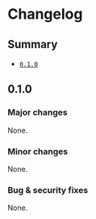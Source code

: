 # Changelog

## Summary

- [`0.1.0`](#010)

## 0.1.0

### Major changes

None.

### Minor changes

None.

### Bug & security fixes

None.
